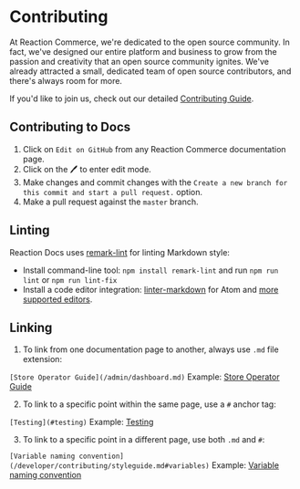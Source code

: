# Contributing

At Reaction Commerce, we're dedicated to the open source community. In fact, we've designed our entire platform and business to grow from the passion and creativity that an open source community ignites. We've already attracted a small, dedicated team of open source contributors, and there's always room for more.

If you'd like to join us, check out our detailed [Contributing Guide](https://docs.reactioncommerce.com/reaction-docs/master/contributing-to-reaction).

## Contributing to Docs

1. Click on `Edit on GitHub` from any Reaction Commerce documentation page.
2. Click on the :pen: to enter edit mode.
3. Make changes and commit changes with the `Create a new branch for this commit and start a pull request.` option.
4. Make a pull request against the `master` branch.

## Linting

Reaction Docs uses [remark-lint](https://github.com/wooorm/remark-lint) for linting Markdown style:

- Install command-line tool: `npm install remark-lint` and run `npm run lint` or `npm run lint-fix`
- Install a code editor integration: [linter-markdown](https://atom.io/packages/linter-markdown) for Atom and [more supported editors](https://github.com/wooorm/remark-lint#editor-integrations).

## Linking

1. To link from one documentation page to another, always use `.md` file extension:

`[Store Operator Guide](/admin/dashboard.md)`
Example: [Store Operator Guide](/admin/dashboard.md)

2. To link to a specific point within the same page, use a `#` anchor tag:

`[Testing](#testing)`
Example: [Testing](#testing)

3. To link to a specific point in a different page, use both `.md` and `#`:

`[Variable naming convention](/developer/contributing/styleguide.md#variables)`
Example: [Variable naming convention](/developer/contributing/styleguide.md#variables)
